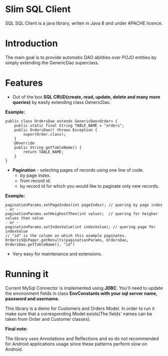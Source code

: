 # Slim SQL Client
SQL SQL Client is a java library, writen in Java 8 and under APACHE licence.

# Introduction

The main goal is to provide automatic DAO abilities over POJO entities by simply extending 
the GenericDao superclass. 

# Features

*   Out of the box <b>SQL CRUD(create, read, update, delete and many more queries)</b> by easily extending class GenericDao.

<B>Example:</b> 

    public class OrdersDao extends GenericDao<Order> {
    	public static final String TABLE_NAME = "orders";
    	public OrdersDao() throws Exception {
    		super(Order.class);
    	}
    	@Override
    	public String getTableName() {
    		return TABLE_NAME;
    	}
    }

*   <b>Pagination</b> - selecting pages of records using one line of code. 
    - by page index.
    - from record id.
    - by record id for which you would like to paginate only new records.

<b>Example:</b>

    paginationParams.setPageIndex(int pageIndex); // quering by page index
    - or -
    paginationParams.setHeighestThen(int value);  // quering for heigher values than value
    - or -
    paginationParams.setIndexValue(int indexValue); // quering page for indexValue
    // "id" is the column on which this example paginates.
    OrderssSQLPager.getResults(paginationParams, OrdersDao, OrdersDao.getTableName(), "id")

*   Very easy for maintenance and extensions.

# Running it
Current MySql Connector is implemented using <b>JDBC</b>. You'll need to update the environment fields in class <b>EnvConstants with your sql server name, password and username</b>.

This library is a demo for Customers and Orders Model. 
In order to run it make sure that a corresponding Model exists(The fields' names can be taken from Order and Customer classes).   

<b>Final note:</b>

The library uses Annotations and Reflections and so do not recommended for Android applications usage since these patterns perform slow on Android.

